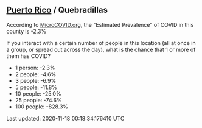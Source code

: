 
## [Puerto Rico](/united-states/puerto-rico) / Quebradillas

According to [MicroCOVID.org](http://microcovid.org),
the "Estimated Prevalence" of COVID in this county is -2.3%

If you interact with a certain number of people in this location
(all at once in a group, or spread out across the day), what is the chance that
1 or more of them has COVID?

- 1 person: -2.3%
- 2 people: -4.6%
- 3 people: -6.9%
- 5 people: -11.8%
- 10 people: -25.0%
- 25 people: -74.6%
- 100 people: -828.3%

Last updated: 2020-11-18 00:18:34.176410 UTC
